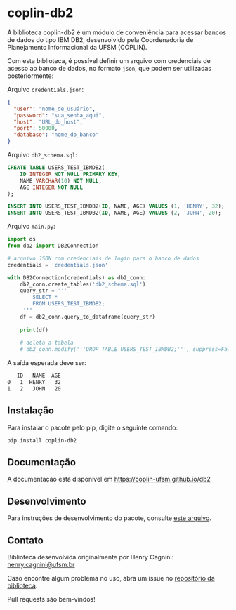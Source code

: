 # coplin-db2

A biblioteca coplin-db2 é um módulo de conveniência para acessar bancos de dados do tipo IBM DB2, desenvolvido pela 
Coordenadoria de Planejamento Informacional da UFSM (COPLIN).

Com esta biblioteca, é possível definir um arquivo com credenciais de acesso ao banco de dados, no formato `json`, que 
podem ser utilizadas posteriormente:

Arquivo `credentials.json`:

```json
{
  "user": "nome_de_usuário",
  "password": "sua_senha_aqui",
  "host": "URL_do_host",
  "port": 50000,
  "database": "nome_do_banco"
}
```

Arquivo `db2_schema.sql`:

```sql
CREATE TABLE USERS_TEST_IBMDB2(
    ID INTEGER NOT NULL PRIMARY KEY,
    NAME VARCHAR(10) NOT NULL,
    AGE INTEGER NOT NULL
);

INSERT INTO USERS_TEST_IBMDB2(ID, NAME, AGE) VALUES (1, 'HENRY', 32);
INSERT INTO USERS_TEST_IBMDB2(ID, NAME, AGE) VALUES (2, 'JOHN', 20);

```

Arquivo `main.py`:

```python
import os
from db2 import DB2Connection

# arquivo JSON com credenciais de login para o banco de dados
credentials = 'credentials.json'

with DB2Connection(credentials) as db2_conn:
    db2_conn.create_tables('db2_schema.sql')
    query_str = '''
        SELECT * 
        FROM USERS_TEST_IBMDB2;
     ''' 
    df = db2_conn.query_to_dataframe(query_str)
    
    print(df)
    
    # deleta a tabela
    # db2_conn.modify('''DROP TABLE USERS_TEST_IBMDB2;''', suppress=False)
```

A saída esperada deve ser:

```bash
   ID   NAME  AGE
0   1  HENRY   32
1   2   JOHN   20
```

## Instalação

Para instalar o pacote pelo pip, digite o seguinte comando:

```bash
pip install coplin-db2
```

## Documentação

A documentação está disponível em https://coplin-ufsm.github.io/db2

## Desenvolvimento

Para instruções de desenvolvimento do pacote, consulte [este arquivo](https://github.com/COPLIN-UFSM/db2/blob/main/DEVELOPMENT.md).

## Contato

Biblioteca desenvolvida originalmente por Henry Cagnini: [henry.cagnini@ufsm.br]()

Caso encontre algum problema no uso, abra um issue no [repositório da biblioteca](https://github.com/COPLIN-UFSM/db2).

Pull requests são bem-vindos!  